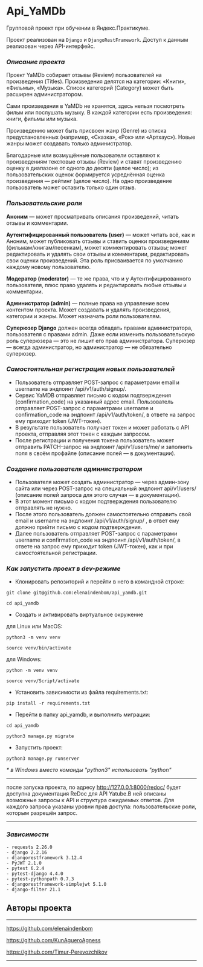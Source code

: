 # **Api_YaMDb**

Групповой проект при обучении в Яндекс.Практикуме.

Проект реализован на `Django` и `DjangoRestFramework`. Доступ к данным реализован через API-интерфейс.

### _Описание проекта_
Проект YaMDb собирает отзывы (Review) пользователей на произведения (Titles). Произведения делятся на категории: «Книги», «Фильмы», «Музыка». Список категорий (Category) может быть расширен администратором.

Сами произведения в YaMDb не хранятся, здесь нельзя посмотреть фильм или послушать музыку.
В каждой категории есть произведения: книги, фильмы или музыка.

Произведению может быть присвоен жанр (Genre) из списка предустановленных (например, «Сказка», «Рок» или «Артхаус»). Новые жанры может создавать только администратор.

Благодарные или возмущённые пользователи оставляют к произведениям текстовые отзывы (Review) и ставят произведению оценку в диапазоне от одного до десяти (целое число); из пользовательских оценок формируется усреднённая оценка произведения — рейтинг (целое число). На одно произведение пользователь может оставить только один отзыв.

### _Пользовательские роли_
**Аноним** — может просматривать описания произведений, читать отзывы и комментарии.

**Аутентифицированный пользователь (user)** — может читать всё, как и Аноним, может публиковать отзывы и ставить оценки произведениям (фильмам/книгам/песенкам), может комментировать отзывы; может редактировать и удалять свои отзывы и комментарии, редактировать свои оценки произведений. Эта роль присваивается по умолчанию каждому новому пользователю.

**Модератор (moderator)** — те же права, что и у Аутентифицированного пользователя, плюс право удалять и редактировать любые отзывы и комментарии.

**Администратор (admin)** — полные права на управление всем контентом проекта. Может создавать и удалять произведения, категории и жанры. Может назначать роли пользователям.

**Суперюзер Django** должен всегда обладать правами администратора, пользователя с правами admin. Даже если изменить пользовательскую роль суперюзера — это не лишит его прав администратора. Суперюзер — всегда администратор, но администратор — не обязательно суперюзер.

### _Самостоятельная регистрация новых пользователей_
- Пользователь отправляет POST-запрос с параметрами email и username на эндпоинт /api/v1/auth/signup/.
- Сервис YaMDB отправляет письмо с кодом подтверждения (confirmation_code) на указанный адрес email.
Пользователь отправляет POST-запрос с параметрами username и confirmation_code на эндпоинт /api/v1/auth/token/, в ответе на запрос ему приходит token (JWT-токен).
- В результате пользователь получает токен и может работать с API проекта, отправляя этот токен с каждым запросом.
- После регистрации и получения токена пользователь может отправить PATCH-запрос на эндпоинт /api/v1/users/me/ и заполнить поля в своём профайле (описание полей — в документации).

### _Создание пользователя администратором_
- Пользователя может создать администратор — через админ-зону сайта или через POST-запрос на специальный эндпоинт api/v1/users/ (описание полей запроса для этого случая — в документации).
- В этот момент письмо с кодом подтверждения пользователю отправлять не нужно.
- После этого пользователь должен самостоятельно отправить свой email и username на эндпоинт /api/v1/auth/signup/ , в ответ ему должно прийти письмо с кодом подтверждения.
- Далее пользователь отправляет POST-запрос с параметрами username и confirmation_code на эндпоинт /api/v1/auth/token/, в ответе на запрос ему приходит token (JWT-токен), как и при самостоятельной регистрации.

### _Как запустить проект в dev-режиме_

* Клонировать репозиторий и перейти в него в командной строке:
```
git clone git@github.com:elenaindenbom/api_yamdb.git
```
```
cd api_yamdb
```
* Создать и активировать виртуальное окружение

для Linux или MacOS:
```
python3 -m venv venv
```
```
source venv/bin/activate
```
для Windows:
```
python -m venv venv
```
```
source venv/Script/activate
```
* Установить зависимости из файла requirements.txt:
```
pip install -r requirements.txt
```
* Перейти в папку api_yamdb, и выполнить миграции:
```
cd api_yamdb
```
```
python3 manage.py migrate
```
* Запустить проект:
```
python3 manage.py runserver
```
_*  в Windows вместо команды "python3" использовать "python"_

---
после запуска проекта, по адресу http://127.0.0.1:8000/redoc/ будет доступна документация ReDoc для API Yatube.В ней описаны возможные запросы к API и структура ожидаемых ответов. Для каждого запроса указаны уровни прав доступа: пользовательские роли, которым разрешён запрос.

---

### _Зависимости_
```
- requests 2.26.0
- django 2.2.16
- djangorestframework 3.12.4
- PyJWT 2.1.0
- pytest 6.2.4
- pytest-django 4.4.0
- pytest-pythonpath 0.7.3
- djangorestframework-simplejwt 5.1.0
- django-filter 21.1
```

## Авторы проекта
---

https://github.com/elenaindenbom

https://github.com/KunAgueroAgness

https://github.com/Timur-Perevozchikov

---
